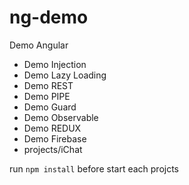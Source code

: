 # ng-demo
Demo Angular

<ul>
  <li>Demo Injection</li>
  <li>Demo Lazy Loading</li>
  <li>Demo REST</li>
  <li>Demo PIPE</li>
  <li>Demo Guard</li>
  <li>Demo Observable</li>
  <li>Demo REDUX</li>
  <li>Demo Firebase</li>
  <li>projects/iChat</li>
</ul>


run <code>npm install</code> before start each projcts
